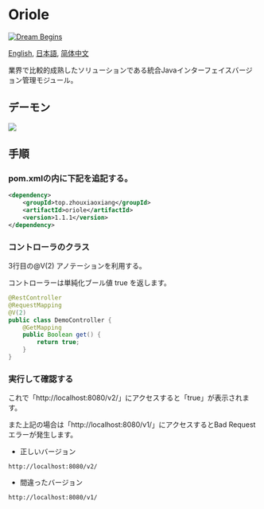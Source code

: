 # Oriole

[![Dream Begins](https://github.com/zhouxiaoxiang/version/actions/workflows/maven.yml/badge.svg?branch=main)](https://github.com/zhouxiaoxiang/version/actions/workflows/maven.yml)

[English](README.md), [日本語](README.ja.md), [简体中文](README.zh-cn.md)

業界で比較的成熟したソリューションである統合Javaインターフェイスバージョン管理モジュール。

## デーモン

[![](https://asciinema.org/a/420152.svg)](https://asciinema.org/a/420152?autoplay=1)

## 手順

### pom.xmlの内に下記を追記する。

```xml
<dependency>
    <groupId>top.zhouxiaoxiang</groupId>
    <artifactId>oriole</artifactId>
    <version>1.1.1</version>
</dependency>
```

### コントローラのクラス

3行目の@V(2) アノテーションを利用する。

コントローラーは単純化ブール値 true を返します。

```java
@RestController
@RequestMapping
@V(2)
public class DemoController {
    @GetMapping
    public Boolean get() {
        return true;
    }
}
```

### 実行して確認する

これで「http://localhost:8080/v2/」にアクセスすると「true」が表示されます。

また上記の場合は「http://localhost:8080/v1/」にアクセスするとBad Requestエラーが発生します。
 
- 正しいバージョン

`http://localhost:8080/v2/`

- 間違ったバージョン
  
`http://localhost:8080/v1/`
